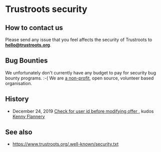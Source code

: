 # Trustroots security

## How to contact us

Please send any issue that you feel affects the
security of Trustroots to **hello@trustroots.org**.

## Bug Bounties

We unfortunately don't currently have any budget to pay for security bug bounty programs. :-(
We are [a non-profit](https://www.trustroots.org/foundation), open source, volunteer based organisation.

## History

- December 24, 2019 [Check for user id before modifying offer ](https://github.com/Trustroots/trustroots/pull/1011), kudos [Kenny Flannery](https://github.com/kenflannery)

## See also

- https://www.trustroots.org/.well-known/security.txt
